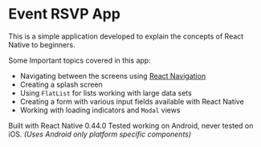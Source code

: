 # Event RSVP App

This is a simple application developed to explain the concepts of React Native to beginners.

Some Important topics covered in this app:
- Navigating between the screens using [React Navigation](https://reactnavigation.org/)
- Creating a splash screen
- Using `FlatList` for lists working with large data sets
- Creating a form with various input fields available with React Native
- Working with loading indicators and `Modal` views

Built with React Native 0.44.0
Tested working on Android, never tested on iOS. *(Uses Android only platform specific components)*
